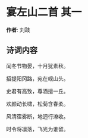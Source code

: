 # 宴左山二首  其一

**作者**: 刘跂

## 诗词内容

闰冬节物晏，十月犹素秋。

招提阳冈路，宛在岘山头。

史君有高致，尊酒擅一丘。

欢颜动长啸，松菊含春柔。

风清宿雾断，地迥行潦收。

时令将凛落，飞光为谁留。

